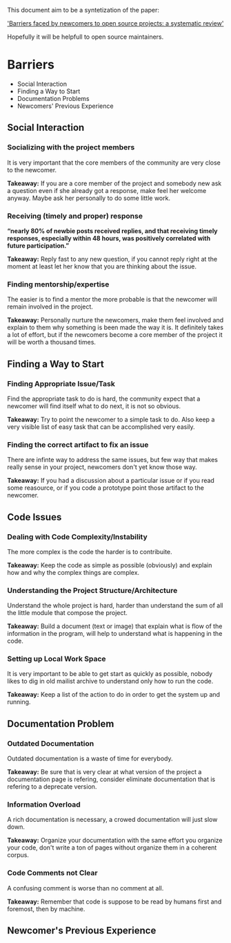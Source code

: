 This document aim to be a syntetization of the paper:

['Barriers faced by newcomers to open source projects: a systematic review'][paper]

Hopefully it will be helpfull to open source maintainers.

# Barriers
- Social Interaction
- Finding a Way to Start
- Documentation Problems
- Newcomers' Previous Experience

## Social Interaction

### Socializing with the project members

It is very important that the core members of the community are very close to the newcomer.

**Takeaway:** If you are a core member of the project and somebody new ask a question even if she already got a response, make feel her welcome anyway. Maybe ask her personally to do some little work.

### Receiving (timely and proper) response

__“nearly 80% of newbie posts received replies, and that receiving timely responses, especially within 48 hours, was positively correlated with future participation.”__

**Takeaway:** Reply fast to any new question, if you cannot reply right at the moment at least let her know that you are thinking about the issue.

### Finding mentorship/expertise

The easier is to find a mentor the more probable is that the newcomer will remain involved in the project.

**Takeaway:** Personally nurture the newcomers, make them feel involved and explain to them why something is been made the way it is. It definitely takes a lot of effort, but if the newcomers become a core member of the project it will be worth a thousand times.

## Finding a Way to Start

### Finding Appropriate Issue/Task

Find the appropriate task to do is hard, the community expect that a newcomer will find itself what to do next, it is not so obvious.

**Takeaway:** Try to point the newcomer to a simple task to do. Also keep a very visible list of easy task that can be accomplished very easily.

### Finding the correct artifact to fix an issue

There are infinte way to address the same issues, but few way that makes really sense in your project, newcomers don't yet know those way.

**Takeaway:** If you had a discussion about a particular issue or if you read some reasource, or if you code a prototype point those artifact to the newcomer.

## Code Issues

### Dealing with Code Complexity/Instability

The more complex is the code the harder is to contribuite.

**Takeaway:** Keep the code as simple as possible (obviously) and explain how and why the complex things are complex.

### Understanding the Project Structure/Architecture

Understand the whole project is hard, harder than understand the sum of all the little module that compose the project.

**Takeaway:** Build a document (text or image) that explain what is flow of the information in the program, will help to understand what is happening in the code.

### Setting up Local Work Space

It is very important to be able to get start as quickly as possible, nobody likes to dig in old mailist archive to understand only how to run the code.

**Takeaway:** Keep a list of the action to do in order to get the system up and running.

## Documentation Problem

### Outdated Documentation

Outdated documentation is a waste of time for everybody.

**Takeaway:** Be sure that is very clear at what version of the project a documentation page is refering, consider eliminate documentation that is refering to a deprecate version.

### Information Overload

A rich documentation is necessary, a crowed documentation will just slow down.

**Takeaway:** Organize your documentation with the same effort you organize your code, don't write a ton of pages without organize them in a coherent corpus.

### Code Comments not Clear

A confusing comment is worse than no comment at all.

**Takeaway:** Remember that code is suppose to be read by humans first and foremost, then by machine.

## Newcomer's Previous Experience



[paper]: http://www.igor.pro.br/publica/papers/OSS2014.pdf
